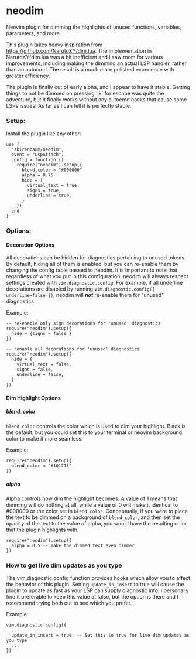 # neodim
Neovim plugin for dimming the highlights of unused functions, variables, parameters, and more

This plugin takes heavy inspiration from https://github.com/NarutoXY/dim.lua. The implementation in NarutoXY/dim.lua was a bit inefficient and I saw room for various improvements, including making the dimming an actual LSP handler, rather than an autocmd. The result is a much more polished experience with greater efficiency.

The plugin is finally out of early alpha, and I appear to have it stable. Getting things to not be dimmed on pressing 'jk' for escape was quite the adventure, but it finally works without any autocmd hacks that cause some LSPs issues! As far as I can tell it is perfectly stable.

### Setup:

Install the plugin like any other:

```
use {
  "zbirenbaum/neodim",
  event = "LspAttach",
  config = function ()
    require("neodim").setup({
      blend_color = "#000000"
      alpha = 0.75
      hide = {
        virtual_text = true,
        signs = true,
        underline = true,
      }
    })
  end
}
```

### Options:

#### Decoration Options
All decorations can be hidden for diagnostics pertaining to unused tokens. By default, hiding all of them is enabled, but you can re-enable them by changing the config table passed to neodim. It is important to note that regardless of what you put in this configuration, neodim will always respect settings created with `vim.diagnostic.config`. For example, if all underline decorations are disabled by running `vim.diagnostic.config({ underline=false })`, neodim will ***not*** re-enable them for "unused" diagnostics.

Example:

```
-- re-enable only sign decorations for 'unused' diagnostics
require("neodim").setup({
  hide = {signs = false }
})
```

```
-- renable all decorations for 'unused' diagnostics
require("neodim").setup({
  hide = {
    virtual_text = false,
    signs = false,
    underline = false,
  }
})
```

#### Dim Highlight Options

##### blend_color

`blend_color` controls the color which is used to dim your highlight. Black is the default, but you could set this to your terminal or neovim background color to make it more seamless.

Example:

```
require("neodim").setup({
  blend_color = "#10171f"
})
```

##### alpha

Alpha controls how dim the highlight becomes. A value of 1 means that dimming will do nothing at all, while a value of 0 will make it identical to #000000 or the color set in `blend_color`. Conceptually, if you were to place the text to be dimmed on a background of `blend_color`, and then set the opacity of the text to the value of alpha, you would have the resulting color that the plugin highlights with.


```
require("neodim").setup({
  alpha = 0.5 -- make the dimmed text even dimmer
})
```

### How to get live dim updates as you type

The vim.diagnostic.config function provides hooks which allow you to affect the behavior of this plugin. Setting `update_in_insert` to true will cause the plugin to update as fast as your LSP can supply diagnostic info. I personally find it preferable to keep this value at false, but the option is there and I recommend trying both out to see which you prefer.

Example:
```
vim.diagnostic.config({
  ...
  update_in_insert = true, -- Set this to true for live dim updates as you type
  ...
})
```
